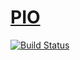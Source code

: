 ﻿# [PIO](https://github.com/OS-Q/pio)

[![Build Status](https://github.com/OS-Q/pio/workflows/platforms/badge.svg)](https://github.com/OS-Q/pio/actions/workflows/platforms.yml)
